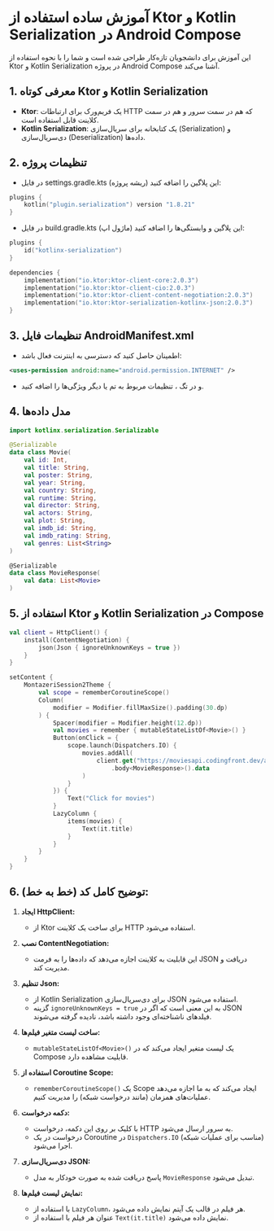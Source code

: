 # آموزش ساده استفاده از Ktor و Kotlin Serialization در Android Compose

این آموزش برای دانشجویان تازه‌کار طراحی شده است و شما را با نحوه استفاده از Ktor و Kotlin Serialization در پروژه Android Compose آشنا می‌کند.

## 1. معرفی کوتاه Ktor و Kotlin Serialization

* **Ktor**: یک فریم‌ورک برای ارتباطات HTTP که هم در سمت سرور و هم در سمت کلاینت قابل استفاده است.
* **Kotlin Serialization**: یک کتابخانه برای سریال‌سازی (Serialization) و دی‌سریال‌سازی (Deserialization) داده‌ها.

## 2. تنظیمات پروژه

* در فایل settings.gradle.kts (ریشه پروژه) این پلاگین را اضافه کنید:

```kotlin
plugins {
    kotlin("plugin.serialization") version "1.8.21"
}
```

* در فایل build.gradle.kts (ماژول اپ) این پلاگین و وابستگی‌ها را اضافه کنید:

```kotlin
plugins {
    id("kotlinx-serialization")
}

dependencies {
    implementation("io.ktor:ktor-client-core:2.0.3")
    implementation("io.ktor:ktor-client-cio:2.0.3")
    implementation("io.ktor:ktor-client-content-negotiation:2.0.3")
    implementation("io.ktor:ktor-serialization-kotlinx-json:2.0.3")
}
```

## 3. تنظیمات فایل AndroidManifest.xml

* اطمینان حاصل کنید که دسترسی به اینترنت فعال باشد:

```xml
<uses-permission android:name="android.permission.INTERNET" />
```

* و در تگ <application>، تنظیمات مربوط به تم یا دیگر ویژگی‌ها را اضافه کنید.

## 4. مدل داده‌ها

```kotlin
import kotlinx.serialization.Serializable

@Serializable
data class Movie(
    val id: Int,
    val title: String,
    val poster: String,
    val year: String,
    val country: String,
    val runtime: String,
    val director: String,
    val actors: String,
    val plot: String,
    val imdb_id: String,
    val imdb_rating: String,
    val genres: List<String>
)

@Serializable
data class MovieResponse(
    val data: List<Movie>
)
```

## 5. استفاده از Ktor و Kotlin Serialization در Compose

```kotlin
val client = HttpClient() {
    install(ContentNegotiation) {
        json(Json { ignoreUnknownKeys = true })
    }
}

setContent {
    MontazeriSession2Theme {
        val scope = rememberCoroutineScope()
        Column(
            modifier = Modifier.fillMaxSize().padding(30.dp)
        ) {
            Spacer(modifier = Modifier.height(12.dp))
            val movies = remember { mutableStateListOf<Movie>() }
            Button(onClick = {
                scope.launch(Dispatchers.IO) {
                    movies.addAll(
                        client.get("https://moviesapi.codingfront.dev/api/v1/movies")
                            .body<MovieResponse>().data
                    )
                }
            }) {
                Text("Click for movies")
            }
            LazyColumn {
                items(movies) {
                    Text(it.title)
                }
            }
        }
    }
}
```

## 6. توضیح کامل کد (خط به خط):

1. **ایجاد HttpClient:**

   * از Ktor برای ساخت یک کلاینت HTTP استفاده می‌شود.

2. **نصب ContentNegotiation:**

   * این قابلیت به کلاینت اجازه می‌دهد که داده‌ها را به فرمت JSON دریافت و مدیریت کند.

3. **تنظیم Json:**

   * از Kotlin Serialization برای دی‌سریال‌سازی JSON استفاده می‌شود.
   * گزینه `ignoreUnknownKeys = true` به این معنی است که اگر در JSON فیلدهای ناشناخته‌ای وجود داشته باشد، نادیده گرفته می‌شوند.

4. **ساخت لیست متغیر فیلم‌ها:**

   * `mutableStateListOf<Movie>()` یک لیست متغیر ایجاد می‌کند که در Compose قابلیت مشاهده دارد.

5. **استفاده از Coroutine Scope:**

   * `rememberCoroutineScope()` یک Scope ایجاد می‌کند که به ما اجازه می‌دهد عملیات‌های همزمان (مانند درخواست شبکه) را مدیریت کنیم.

6. **دکمه درخواست:**

   * با کلیک بر روی این دکمه، درخواست HTTP به سرور ارسال می‌شود.
   * درخواست در یک Coroutine در `Dispatchers.IO` (مناسب برای عملیات شبکه) اجرا می‌شود.

7. **دی‌سریال‌سازی JSON:**

   * پاسخ دریافت شده به صورت خودکار به مدل `MovieResponse` تبدیل می‌شود.

8. **نمایش لیست فیلم‌ها:**

   * با استفاده از `LazyColumn`، هر فیلم در قالب یک آیتم نمایش داده می‌شود.
   * عنوان هر فیلم با استفاده از `Text(it.title)` نمایش داده می‌شود.

